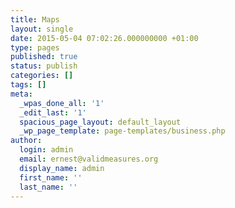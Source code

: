 ```yaml
---
title: Maps
layout: single
date: 2015-05-04 07:02:26.000000000 +01:00
type: pages
published: true
status: publish
categories: []
tags: []
meta:
  _wpas_done_all: '1'
  _edit_last: '1'
  spacious_page_layout: default_layout
  _wp_page_template: page-templates/business.php
author:
  login: admin
  email: ernest@validmeasures.org
  display_name: admin
  first_name: ''
  last_name: ''
---
```


